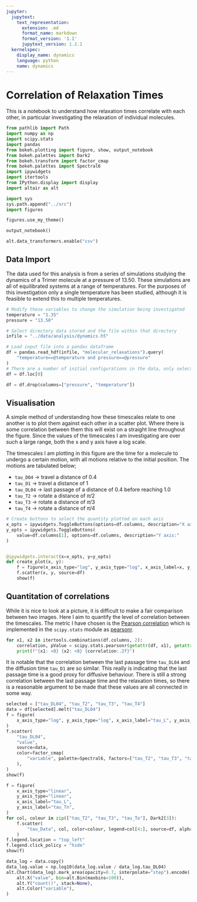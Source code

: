```yaml
---
jupyter:
  jupytext:
    text_representation:
      extension: .md
      format_name: markdown
      format_version: '1.1'
      jupytext_version: 1.2.1
  kernelspec:
    display_name: dynamics
    language: python
    name: dynamics
---
```


# Correlation of Relaxation Times

This is a notebook to understand how relaxation times correlate with each other,
in particular investigating the relaxation of individual molecules.

```python
from pathlib import Path
import numpy as np
import scipy.stats
import pandas
from bokeh.plotting import figure, show, output_notebook
from bokeh.palettes import Dark2
from bokeh.transform import factor_cmap
from bokeh.palettes import Spectral6
import ipywidgets
import itertools
from IPython.display import display
import altair as alt

import sys
sys.path.append("../src")
import figures

figures.use_my_theme()

output_notebook()

alt.data_transformers.enable("csv")
```

## Data Import

The data used for this analysis is from a series of simulations studying the dynamics of a Trimer molecule at a pressure of 13.50.
These simulations are all of equilibrated systems at a range of temperatures.
For the purposes of this investigation only a single temperature has been studied,
although it is feasible to extend this to multiple temperatures.

```python
# Modify these variables to change the simulation being investigated
temperature = "1.35"
pressure = "13.50"

# Select directory data stored and the file within that directory
infile = "../data/analysis/dynamics.h5"

# Load input file into a pandas dataframe
df = pandas.read_hdf(infile, "molecular_relaxations").query(
    "temperature==@temperature and pressure==@pressure"
)
# There are a number of initial configurations in the data, only select the first
df = df.loc[0]

df = df.drop(columns=["pressure", "temperature"])
```

## Visualisation

A simple method of understanding how these timescales relate to one another
is to plot them against each other in a scatter plot.
Where there is some correlation between them this will exist on a straight line throughout the figure.
Since the values of the timescales I am investigating are over such a large range,
both the x and y axis have a log scale.

The timescales I am plotting in this figure are the time for a molecule to undergo a certain motion,
with all motions relative to the initial position.
The motions are tabulated below;

- `tau_D04` -> travel a distance of 0.4
- `tau_D1`  -> travel a distance of 1
- `tau_DL04` -> last passage of a distance of 0.4 before reaching 1.0
- `tau_T2`  -> rotate a distance of $\pi/2$
- `tau_T3`  -> rotate a distance of $\pi/3$
- `tau_T4`  -> rotate a distance of $\pi/4$

```python
# Create buttons to select the quantity plotted on each axis
x_opts = ipywidgets.ToggleButtons(options=df.columns, description="X axis:")
y_opts = ipywidgets.ToggleButtons(
    value=df.columns[1], options=df.columns, description="Y axis:"
)


@ipywidgets.interact(x=x_opts, y=y_opts)
def create_plot(x, y):
    f = figure(x_axis_type="log", y_axis_type="log", x_axis_label=x, y_axis_label=y)
    f.scatter(x, y, source=df)
    show(f)
```

## Quantitation of correlations

While it is nice to look at a picture,
it is difficult to make a fair comparison between two images.
Here I aim to quantify the level of correlation between the timescales.
The metric I have chosen is the [Pearson correlation](https://en.wikipedia.org/wiki/Pearson_correlation_coefficient)
which is implemented in the `scipy.stats` module as [pearsonr](https://docs.scipy.org/doc/scipy-0.14.0/reference/generated/scipy.stats.pearsonr.html).

```python
for x1, x2 in itertools.combinations(df.columns, 2):
    correlation, pValue = scipy.stats.pearsonr(getattr(df, x1), getattr(df, x2))
    print(f"{x1: <8} {x2: <8} {correlation:.2f}")
```

It is notable that the correlation between the last passage time `tau_DL04` and the diffusion time `tau_D1` are so similar.
This really is indicating that the last passage time is a good proxy for diffusive behaviour.
There is still a strong correlation between the last passage time and the relaxation times,
so there is a reasonable argument to be made that these values are all connected in some way.

```python
selected = ["tau_DL04", "tau_T2", "tau_T3", "tau_T4"]
data = df[selected].melt("tau_DL04")
f = figure(
    x_axis_type="log", y_axis_type="log", x_axis_label="tau_L", y_axis_label="tau_Tn"
)
f.scatter(
    "tau_DL04",
    "value",
    source=data,
    color=factor_cmap(
        "variable", palette=Spectral6, factors=["tau_T2", "tau_T3", "tau_T4"]
    ),
)
show(f)
```

```python
f = figure(
    x_axis_type="linear",
    y_axis_type="linear",
    x_axis_label="tau_L",
    y_axis_label="tau_Tn",
)
for col, colour in zip(["tau_T2", "tau_T3", "tau_To"], Dark2[3]):
    f.scatter(
        "tau_Data", col, color=colour, legend=col[4:], source=df, alpha=0.6, size=3
    )
f.legend.location = "top_left"
f.legend.click_policy = "hide"
show(f)
```

```python
data_log = data.copy()
data_log.value = np.log10(data_log.value / data_log.tau_DL04)
alt.Chart(data_log).mark_area(opacity=0.7, interpolate="step").encode(
    alt.X("value", bin=alt.Bin(maxbins=100)),
    alt.Y("count()", stack=None),
    alt.Color("variable"),
)
```

```python
```
